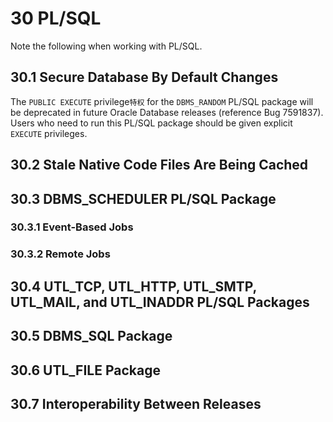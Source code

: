 # 30 PL/SQL
Note the following when working with PL/SQL.  
## 30.1 Secure Database By Default Changes
The `PUBLIC EXECUTE` privilege`特权` for the `DBMS_RANDOM` PL/SQL package will be deprecated in future Oracle Database releases (reference Bug 7591837). Users who need to run this PL/SQL package should be given explicit `EXECUTE` privileges.  
## 30.2 Stale Native Code Files Are Being Cached
## 30.3 DBMS_SCHEDULER PL/SQL Package

### 30.3.1 Event-Based Jobs
### 30.3.2 Remote Jobs

## 30.4 UTL_TCP, UTL_HTTP, UTL_SMTP, UTL_MAIL, and UTL_INADDR PL/SQL Packages
## 30.5 DBMS_SQL Package
## 30.6 UTL_FILE Package
## 30.7 Interoperability Between Releases